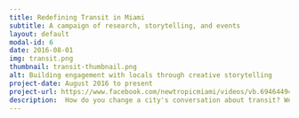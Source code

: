 ```yaml
---
title: Redefining Transit in Miami
subtitle: A campaign of research, storytelling, and events
layout: default
modal-id: 6
date: 2016-08-01
img: transit.png
thumbnail: transit-thumbnail.png
alt: Building engagement with locals through creative storytelling 
project-date: August 2016 to present
project-url: https://www.facebook.com/newtropicmiami/videos/vb.694644943939103/1079724568764470/?type=3&theater
description:  How do you change a city's conversation about transit? We worked with Miami-Dade County's Department of Transportation and Public Works to do just that. We started with human-centered research into how locals think about and use transportation, then leveraged those insights to design a campaign that included data journalism, multimedia storytelling, and experiential activations with our partners at Prism Creative Group. To date we've reached more than a million locals with new engagements on a complex local issue, and built lasting community connections in the process.
---
```


